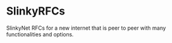 # SlinkyRFCs
SlinkyNet RFCs for a new internet that is peer to peer with many functionalities and options.
